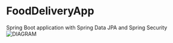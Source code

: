 # FoodDeliveryApp
Spring Boot application with Spring Data JPA and Spring Security
![DIAGRAM](https://github.com/GaRRi11/FoodDeliveryApp/assets/101354276/53db8155-4a5d-47bc-9a7b-675abb236bce)
